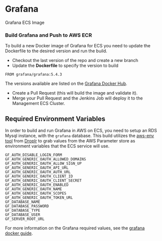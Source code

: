 # Grafana
Grafana ECS Image

### Build Grafana and Push to AWS ECR
To build a new Docker image of Grafana for ECS you need to update the Dockerfile to the desired version and run the build.

- Checkout the last version of the repo and create a new branch
- Update the **Dockerfile** to specify the version to build

`FROM grafana/grafana:5.4.3`

The versions available are listed on the [Grafana Docker Hub](https://hub.docker.com/r/grafana/grafana/tags).

- Create a Pull Request (this will build the image and validate it).
- Merge your Pull Request and the Jenkins Job will deploy it to the Management ECS Cluster.


## Required Environment Variables
In order to build and run Grafana in AWS on ECS, you need to setup an RDS Mysql instance, with the `grafana` database. This build utilizes the [aws-env tool](https://github.com/Droplr/aws-env) from [Droplr](https://github.com/Droplr) to grab values from the AWS Parameter store as environment variables that the ECS service will use.

```
GF_AUTH_DISABLE_LOGIN_FORM
GF_AUTH_GENERIC_OAUTH_ALLOWED_DOMAINS
GF_AUTH_GENERIC_OAUTH_ALLOW_SIGN_UP
GF_AUTH_GENERIC_OAUTH_API_URL
GF_AUTH_GENERIC_OAUTH_AUTH_URL
GF_AUTH_GENERIC_OAUTH_CLIENT_ID
GF_AUTH_GENERIC_OAUTH_CLIENT_SECRET
GF_AUTH_GENERIC_OAUTH_ENABLED
GF_AUTH_GENERIC_OAUTH_NAME
GF_AUTH_GENERIC_OAUTH_SCOPES
GF_AUTH_GENERIC_OAUTH_TOKEN_URL
GF_DATABASE_NAME
GF_DATABASE_PASSWORD
GF_DATABASE_TYPE
GF_DATABASE_USER
GF_SERVER_ROOT_URL
```

For more information on the Grafana required values, see the [grafana docker guide](https://grafana.com/docs/installation/docker/). 









